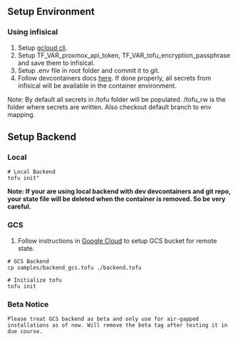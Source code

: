 ## Setup Environment

### Using infisical
1. Setup [gcloud cli](/DEVCONTAINER.md).
1. Setup TF_VAR_proxmox_api_token, TF_VAR_tofu_encryption_passphrase and save them to infisical.
1. Setup .env file in root folder and commit it to git.
1. Follow devcontainers docs [here](/DEVCONTAINER.md). If done properly, all secrets from infisical will be available in the container environment.

Note: By default all secrets in /tofu folder will be populated. /tofu_rw is the folder where secrets are written. Also checkout default branch to env mapping.

## Setup Backend

### Local

```shell
# Local Backend
tofu init"
```
**Note: If your are using local backend with dev devcontainers and git repo, your state file will be deleted when the container is removed. So be very careful.**

### GCS
1. Follow instructions in [Google Cloud](../gcs-state/README.md) to setup GCS bucket for remote state.

```shell
# GCS Backend
cp samples/backend_gcs.tofu ./backend.tofu
```

```shell
# Initialize tofu
tofu init
```

### Beta Notice

`Please treat GCS backend as beta and only use for air-gapped installations as of now. Will remove the beta tag after testing it in due course.`
